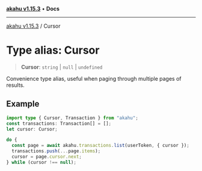 [**akahu v1.15.3**](../README.md) • **Docs**

***

[akahu v1.15.3](../README.md) / Cursor

# Type alias: Cursor

> **Cursor**: `string` \| `null` \| `undefined`

Convenience type alias, useful when paging through multiple pages of results.

## Example

```typescript
import type { Cursor, Transaction } from "akahu";
const transactions: Transaction[] = [];
let cursor: Cursor;

do {
  const page = await akahu.transactions.list(userToken, { cursor });
  transactions.push(...page.items);
  cursor = page.cursor.next;
} while (cursor !== null);
```

